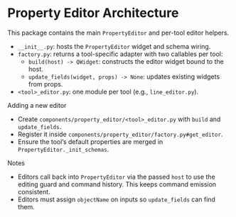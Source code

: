 # Property Editor Architecture

This package contains the main `PropertyEditor` and per-tool editor helpers.

- `__init__.py`: hosts the `PropertyEditor` widget and schema wiring.
- `factory.py`: returns a tool-specific adapter with two callables per tool:
  - `build(host) -> QWidget`: constructs the editor widget bound to the host.
  - `update_fields(widget, props) -> None`: updates existing widgets from props.
- `<tool>_editor.py`: one module per tool (e.g., `line_editor.py`).

Adding a new editor
- Create `components/property_editor/<tool>_editor.py` with `build` and `update_fields`.
- Register it inside `components/property_editor/factory.py#get_editor`.
- Ensure the tool’s default properties are merged in `PropertyEditor._init_schemas`.

Notes
- Editors call back into `PropertyEditor` via the passed `host` to use the
  editing guard and command history. This keeps command emission consistent.
- Editors must assign `objectName` on inputs so `update_fields` can find them.
